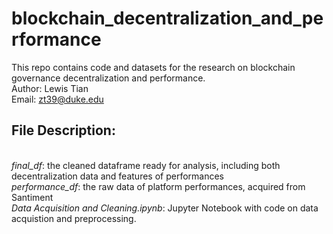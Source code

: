 # blockchain_decentralization_and_performance
This repo contains code and datasets for the research on blockchain governance decentralization and performance.
<br>Author: Lewis Tian
<br>Email: zt39@duke.edu
<br>
## File Description:
<br><i>final_df</i>: the cleaned dataframe ready for analysis, including both decentralization data and features of performances
<br><i>performance_df</i>: the raw data of platform performances, acquired from Santiment
  <br><i>Data Acquisition and Cleaning.ipynb</i>: Jupyter Notebook with code on data acquistion and preprocessing. 
